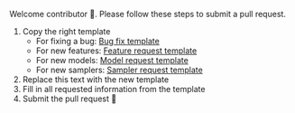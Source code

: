 Welcome contributor 👋. Please follow these steps to submit a pull request.

1. Copy the right template
   - For fixing a bug: [Bug fix template](https://github.com/mali-git/POEM_develop/blob/master/.github/PULL_REQUEST_TEMPLATE/bug_fix.md)
   - For new features: [Feature request template](https://github.com/mali-git/POEM_develop/blob/master/.github/PULL_REQUEST_TEMPLATE/feature_change.md)
   - For new models: [Model request template](https://github.com/mali-git/POEM_develop/blob/master/.github/PULL_REQUEST_TEMPLATE/new_model.md)
   - For new samplers: [Sampler request template](https://github.com/mali-git/POEM_develop/blob/master/.github/PULL_REQUEST_TEMPLATE/new_sampler.md)
2. Replace this text with the new template
3. Fill in all requested information from the template
4. Submit the pull request 🎉
